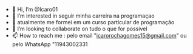 - 👋 Hi, I’m @Icaro01
- 👀 I’m interested in  seguir minha carreira na programaçao
- 🌱 atualmente me formei  em um curso particular de programação
- 💞️ I’m looking to collaborate on  tudo o que for possivel
- 📫 How to reach me : pelo email "icarorochagomes15@gmail.com" ou pelo WhatsApp "11943002331

<!---
Icaro01/Icaro01 is a ✨ special ✨ repository because its `README.md` (this file) appears on your GitHub profile.
You can click the Preview link to take a look at your changes.
--->
